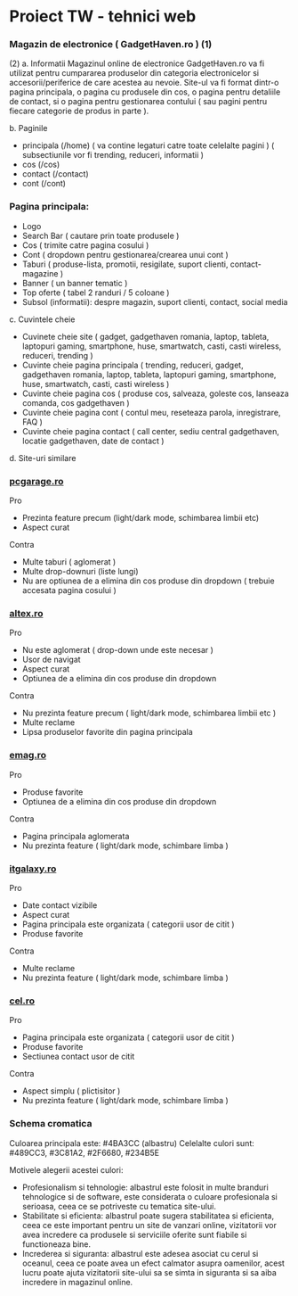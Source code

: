 # Proiect TW - tehnici web

### Magazin de electronice ( GadgetHaven.ro )  (1)
(2)
a. Informatii
Magazinul online de electronice GadgetHaven.ro va fi utilizat pentru cumpararea produselor din categoria electronicelor si accesorii/periferice de care acestea au nevoie. Site-ul va fi format dintr-o pagina principala, o pagina cu produsele din cos, o pagina pentru detaliile de contact, si o pagina pentru gestionarea contului ( sau pagini pentru fiecare categorie de produs in parte ).

b. Paginile
- principala (/home) ( va contine legaturi catre toate celelalte pagini ) ( subsectiunile vor fi trending, reduceri, informatii )
- cos (/cos)
- contact (/contact)
- cont (/cont)

### Pagina principala:
- Logo
- Search Bar ( cautare prin toate produsele )
- Cos ( trimite catre pagina cosului )
- Cont ( dropdown pentru gestionarea/crearea unui cont )
- Taburi ( produse-lista, promotii, resigilate, suport clienti, contact-magazine )
- Banner ( un banner tematic )
- Top oferte ( tabel 2 randuri / 5 coloane )
- Subsol (informatii): despre magazin, suport clienti, contact, social media

c. Cuvintele cheie
- Cuvinete cheie site ( gadget, gadgethaven romania, laptop, tableta, laptopuri gaming, smartphone, huse, smartwatch, casti, casti wireless, reduceri, trending )
- Cuvinte cheie pagina principala (  trending, reduceri, gadget, gadgethaven romania, laptop, tableta, laptopuri gaming, smartphone, huse, smartwatch, casti, casti wireless )
- Cuvinte cheie pagina cos ( produse cos, salveaza, goleste cos, lanseaza comanda, cos gadgethaven )
- Cuvinte cheie pagina cont ( contul meu, reseteaza parola, inregistrare, FAQ )
- Cuvinte cheie pagina contact ( call center, sediu central gadgethaven, locatie gadgethaven, date de contact )

d. Site-uri similare

 ### <ins>pcgarage.ro</ins>
Pro
- Prezinta feature precum (light/dark mode, schimbarea limbii etc)
- Aspect curat

Contra
- Multe taburi ( aglomerat )
- Multe drop-downuri (liste lungi)
- Nu are optiunea de a elimina din cos produse din dropdown ( trebuie accesata pagina cosului )


### <ins>altex.ro</ins>
Pro
- Nu este aglomerat ( drop-down unde este necesar )
- Usor de navigat
- Aspect curat
- Optiunea de a elimina din cos produse din dropdown

Contra
- Nu prezinta feature precum ( light/dark mode, schimbarea limbii etc )
- Multe reclame
- Lipsa produselor favorite din pagina principala


### <ins>emag.ro</ins>
Pro
- Produse favorite
- Optiunea de a elimina din cos produse din dropdown

Contra
- Pagina principala aglomerata 
- Nu prezinta feature ( light/dark mode, schimbare limba )

### <ins>itgalaxy.ro</ins>
Pro
- Date contact vizibile 
- Aspect curat
- Pagina principala este organizata ( categorii usor de citit )
- Produse favorite

Contra
- Multe reclame
- Nu prezinta feature ( light/dark mode, schimbare limba )

### <ins>cel.ro</ins>
Pro
- Pagina principala este organizata ( categorii usor de citit )
- Produse favorite
- Sectiunea contact usor de citit

Contra
- Aspect simplu ( plictisitor )
- Nu prezinta feature ( light/dark mode, schimbare limba )

### Schema cromatica

Culoarea principala este: #4BA3CC (albastru)
Celelalte culori sunt: #489CC3, #3C81A2, #2F6680, #234B5E

Motivele alegerii acestei culori:
- Profesionalism si tehnologie: albastrul este folosit in multe branduri tehnologice si de software, este considerata o culoare profesionala si serioasa, ceea ce se potriveste cu tematica site-ului.
- Stabilitate si eficienta: albastrul poate sugera stabilitatea si eficienta, ceea ce este important pentru un site de vanzari online, vizitatorii vor avea incredere ca produsele si serviciile oferite sunt fiabile si functioneaza bine.
- Increderea si siguranta: albastrul este adesea asociat cu cerul si oceanul, ceea ce poate avea un efect calmator asupra oamenilor, acest lucru poate ajuta vizitatorii site-ului sa se simta in siguranta si sa aiba incredere in magazinul online.